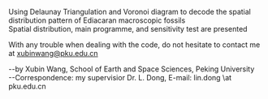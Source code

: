 Using Delaunay Triangulation and Voronoi diagram to decode the spatial distribution pattern of Ediacaran macroscopic fossils  
Spatial distribution, main programme, and sensitivity test are presented  

With any trouble when dealing with the code, do not hesitate to contact me at xubinwang@pku.edu.cn


--by Xubin Wang, School of Earth and Space Sciences, Peking University  
--Correspondence: my supervisior Dr. L. Dong, E-mail: lin.dong \at pku.edu.cn
